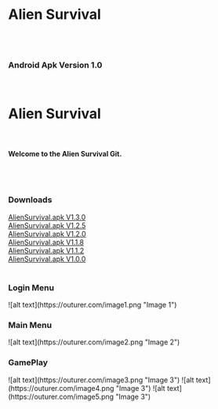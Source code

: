 # Alien Survival
<br><br>
  <img>
  <h3>Android Apk Version 1.0</h3>
  
<br>
<h1>Alien Survival</h1>
<br>
<h4>Welcome to the Alien Survival Git.</h4>
<br><br>
<h3>Downloads</h3>
<a href="http://outurer.com/AlienSurvival.apk" download>AlienSurvival.apk V1.3.0</a><br>
<a href="http://outurer.com/AlienSurvival.apk" download>AlienSurvival.apk V1.2.5</a><br>
<a href="http://outurer.com/AlienSurvival.apk" download>AlienSurvival.apk V1.2.0</a><br>
<a href="http://outurer.com/AlienSurvival.apk" download>AlienSurvival.apk V1.1.8</a><br>
<a href="http://outurer.com/AlienSurvival.apk" download>AlienSurvival.apk V1.1.2</a><br>
<a href="http://outurer.com/AlienSurvival.apk" download>AlienSurvival.apk V1.0.0</a><br><br>
<h3>Login Menu</h3>
![alt text](https://outurer.com/image1.png "Image 1")
<br>
<h3>Main Menu</h3>
![alt text](https://outurer.com/image2.png "Image 2")
<br>
<h3>GamePlay</h3>
![alt text](https://outurer.com/image3.png "Image 3")
![alt text](https://outurer.com/image4.png "Image 3")
![alt text](https://outurer.com/image5.png "Image 3")
